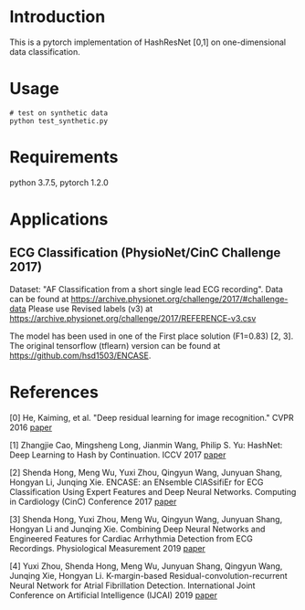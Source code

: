 # Introduction

This is a pytorch implementation of HashResNet [0,1] on one-dimensional data classification. 

# Usage

```
# test on synthetic data
python test_synthetic.py

```

# Requirements

python 3.7.5, pytorch 1.2.0


# Applications

## ECG Classification (PhysioNet/CinC Challenge 2017)

Dataset: "AF Classification from a short single lead ECG recording". Data can be found at https://archive.physionet.org/challenge/2017/#challenge-data Please use Revised labels (v3) at https://archive.physionet.org/challenge/2017/REFERENCE-v3.csv

The model has been used in one of the First place solution (F1=0.83) [2, 3]. The original tensorflow (tflearn) version can be found at https://github.com/hsd1503/ENCASE. 



# References

[0] He, Kaiming, et al. "Deep residual learning for image recognition." CVPR 2016 [paper](https://arxiv.org/abs/1512.03385)

[1] Zhangjie Cao, Mingsheng Long, Jianmin Wang, Philip S. Yu: HashNet: Deep Learning to Hash by Continuation. ICCV 2017 [paper](https://arxiv.org/abs/1702.00758)

[2] Shenda Hong, Meng Wu, Yuxi Zhou, Qingyun Wang, Junyuan Shang, Hongyan Li, Junqing Xie. ENCASE: an ENsemble ClASsifiEr for ECG Classification Using Expert Features and Deep Neural Networks. Computing in Cardiology (CinC) Conference 2017 [paper](http://www.cinc.org/archives/2017/pdf/178-245.pdf)

[3] Shenda Hong, Yuxi Zhou, Meng Wu, Qingyun Wang, Junyuan Shang, Hongyan Li and Junqing Xie. Combining Deep Neural Networks and Engineered Features for Cardiac Arrhythmia Detection from ECG Recordings. Physiological Measurement 2019 [paper](https://www.ncbi.nlm.nih.gov/pubmed/30943458)

[4] Yuxi Zhou, Shenda Hong, Meng Wu, Junyuan Shang, Qingyun Wang, Junqing Xie, Hongyan Li. K-margin-based Residual-convolution-recurrent Neural Network for Atrial Fibrillation Detection. International Joint Conference on Artificial Intelligence (IJCAI) 2019 [paper](https://www.ijcai.org/proceedings/2019/0839.pdf)
